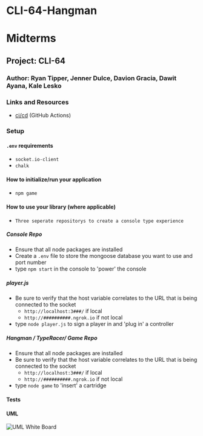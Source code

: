 # CLI-64-Hangman

# Midterms

## Project: CLI-64

### Author: Ryan Tipper, Jenner Dulce, Davion Gracia, Dawit Ayana, Kale Lesko

### Links and Resources

- [ci/cd](http://xyz.com) (GitHub Actions)

### Setup

#### `.env` requirements

- `socket.io-client`
- `chalk`

#### How to initialize/run your application

- `npm game`

#### How to use your library (where applicable)

- `Three seperate repositorys to create a console type experience`

##### Console Repo

- Ensure that all node packages are installed
- Create a `.env` file to store the mongoose database you want to use and port number
- type `npm start` in the console to 'power' the console

##### player.js

- Be sure to verify that the host variable correlates to the URL that is being connected to the socket
  - `http://localhost:3###/` if local
  - `http://##########.ngrok.io` if not local
- type `node player.js` to sign a player in and 'plug in' a controller

##### Hangman / TypeRacer/ Game Repo

- Ensure that all node packages are installed
- Be sure to verify that the host variable correlates to the URL that is being connected to the socket
  - `http://localhost:3###/` if local
  - `http://##########.ngrok.io` if not local
- type `node game` to 'insert' a cartridge

#### Tests

<!-- - How do you run tests?

- Any tests of note?

- Describe any tests that you did not complete, skipped? -->


#### UML

![UML White Board](./assets/--------)
